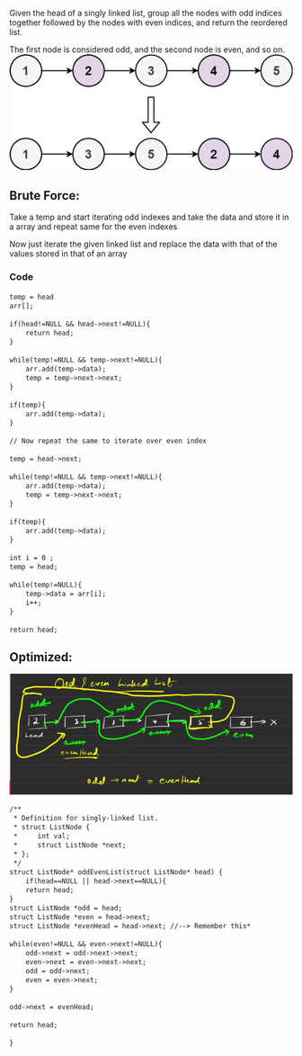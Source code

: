 Given the head of a singly linked list, group all the nodes with odd indices together followed by the nodes with even indices, and return the reordered list.

The first node is considered odd, and the second node is even, and so on.
![alt text](image.png)

## Brute Force:

Take a temp and start iterating odd indexes and take the data and store it in a array and repeat same for the even indexes 

Now just iterate the given linked list and replace the data with that of the values stored in that of an array 

### Code
```
temp = head
arr[];

if(head!=NULL && head->next!=NULL){
    return head;
}

while(temp!=NULL && temp->next!=NULL){
    arr.add(temp->data);
    temp = temp->next->next;
}

if(temp){
    arr.add(temp->data);
}

// Now repeat the same to iterate over even index

temp = head->next;

while(temp!=NULL && temp->next!=NULL){
    arr.add(temp->data);
    temp = temp->next->next;
}

if(temp){
    arr.add(temp->data);
}

int i = 0 ;
temp = head;

while(temp!=NULL){
    temp->data = arr[i];
    i++;
}

return head;
```

## Optimized:
![alt text](image-1.png)


```
/**
 * Definition for singly-linked list.
 * struct ListNode {
 *     int val;
 *     struct ListNode *next;
 * };
 */
struct ListNode* oddEvenList(struct ListNode* head) {
    if(head==NULL || head->next==NULL){
    return head;
}
struct ListNode *odd = head;
struct ListNode *even = head->next;
struct ListNode *evenHead = head->next; //--> Remember this*

while(even!=NULL && even->next!=NULL){
    odd->next = odd->next->next;
    even->next = even->next->next;
    odd = odd->next;
    even = even->next;
}

odd->next = evenHead;

return head;
    
}

```